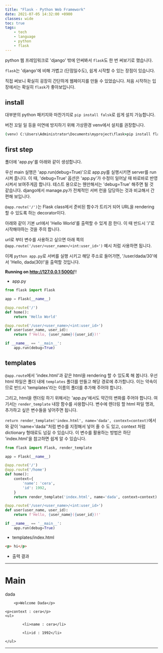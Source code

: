 ```yaml
---
title: "Flask - Python Web Framework"
date: 2021-07-05 14:32:00 +0900
classes: wide
toc: true
tags:
    - tech
    - language
    - python
    - flask
---
```


python 웹 프레임워크로 'django' 밖에 안써봐서 `flask`도 한 번 써보기로 했습니다.

`flask`는 'django'에 비해 가볍고 (단점일수도), 쉽게 시작할 수 있는 장점이 있습니다.

직접 써보니 확실히 굉장히 간단하게 웹페이지를 만들 수 있었습니다. 처음 시작하는 입장에서는 확실히 `flask`가 좋아보입니다.

## install

대부분의 python 패키지와 마찬가지로 `pip install falsk`로 쉽게 설치 가능합니다.

버전 꼬일 일 등을 미연에 방지하기 위해 가상환경 venv에서 설치를 권장합니다.

```cmd
(venv) C:\Users\Administrator\Documents\myproject\flask>pip install flask
```

## first step

폴더에 'app.py'를 아래와 같이 생성합니다.

우선 main 실행은 'app.run(debug=True)'으로 app.py를 실행시키면 server를 run 시켜 줍니다. 이 때, 'debug=True' 옵션은 'app.py'가 수정이 일어날 때 바로바로 반영 시켜서 보여주게끔 합니다. 테스트 용으로는 웬만해서는 'debug=True' 해주면 될 것 같습니다. django에서 manage.py가 전체적인 서버 런을 담당하는 것과 비교해서 간편해 보입니다.

`@app.route('/')`는 Flask class에서 준비된 함수가 트리거 되어 URL을 rendering 할 수 있도록 하는 decorator이다.

아래와 같이 기본 url에서 'Hello World'를 출력할 수 있게 끔 한다. 이 때 반드시 '/'로 시작해야하는 것을 주의 합니다.

url로 부터 변수를 사용하고 싶으면 아래 쪽의 `@app.route('/user/<user_name>/<int:user_id>')` 예시 처럼 사용하면 됩니다.

이제 `python app.py`로 서버를 실행 시키고 해당 주소로 들어가면, '/user/dada/30'에서 'Hello, dada(30)!'을 출력할 것입니다.

**Running on http://127.0.0.1:5000/**!!

- app.py

```python
from flask import Flask

app = Flask(__name__)

@app.route('/')
def home():
    return 'Hello World'

@app.route('/user/<user_name>/<int:user_id>')
def user(user_name, user_id):
    return f'Hello, {user_name}({user_id})!'

if __name__ == '__main__':
    app.run(debug=True)
```

## templates

`@app.route`에서 'index.html'과 같은 html을 rendering 할 수 있도록 해 봅니다. 우선 html 파일은 폴더 내에 `templates` 폴더를 만들고 해당 경로에 추가합니다. 이는 약속이므로 반드시 'templates'라는 이름의 폴더를 추가해 주어야 합니다.

그리고, html을 렌더링 하기 위해서는 'app.py'에서도 약간의 변화를 주어야 합니다. 여기서는 `render_template` 내장 함수를 사용합니다. 변수에 렌더링 할 html 파일 명과, 추가하고 싶은 변수들을 넣어주면 됩니다.

`return render_template('index.html', name='dada', context=context)`에서와 같이 'name='dada''처럼 변수를 지정해서 넣어 줄 수 도 있고, context 처럼 dictionary 형태로도 넘길 수 있습니다. 이 변수를 활용하는 방법은 하단 'index.html'을 참고하면 쉽게 알 수 있습니다.

```python
from flask import Flask, render_template

app = Flask(__name__)

@app.route('/')
@app.route('/home')
def home():
    context={
        'name': 'cera',
        'id': 1992,
    }
    return render_template('index.html', name='dada', context=context)

@app.route('/user/<user_name>/<int:user_id>')
def user(user_name, user_id):
    return f'Hello, {user_name}({user_id})!'

if __name__ == '__main__':
    app.run(debug=True)
```

- templates/index.html

```html
<p> hi</p>
```


- 출력 결과

<hr>
<div>
    <h1>Main</h1>
    <p>dada</p>

        <p>Welcome Dada</p>

    <p>context : cera</p>
    <ul>

            <li>name : cera</li>

            <li>id : 1992</li>

    </ul>
</div>
<hr>

